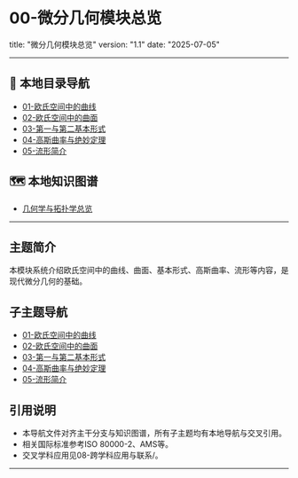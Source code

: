 # 00-微分几何模块总览

title: "微分几何模块总览"
version: "1.1"
date: "2025-07-05"

---

## 📁 本地目录导航

- [01-欧氏空间中的曲线](./01-欧氏空间中的曲线.md)
- [02-欧氏空间中的曲面](./02-欧氏空间中的曲面.md)
- [03-第一与第二基本形式](./03-第一与第二基本形式.md)
- [04-高斯曲率与绝妙定理](./04-高斯曲率与绝妙定理.md)
- [05-流形简介](./05-流形简介.md)

## 🗺️ 本地知识图谱

- [几何学与拓扑学总览](../00-几何学与拓扑学总览.md)

---

## 主题简介

本模块系统介绍欧氏空间中的曲线、曲面、基本形式、高斯曲率、流形等内容，是现代微分几何的基础。

## 子主题导航

- [01-欧氏空间中的曲线](./01-欧氏空间中的曲线.md)
- [02-欧氏空间中的曲面](./02-欧氏空间中的曲面.md)
- [03-第一与第二基本形式](./03-第一与第二基本形式.md)
- [04-高斯曲率与绝妙定理](./04-高斯曲率与绝妙定理.md)
- [05-流形简介](./05-流形简介.md)

## 引用说明

- 本导航文件对齐主干分支与知识图谱，所有子主题均有本地导航与交叉引用。
- 相关国际标准参考ISO 80000-2、AMS等。
- 交叉学科应用见08-跨学科应用与联系/。

---
